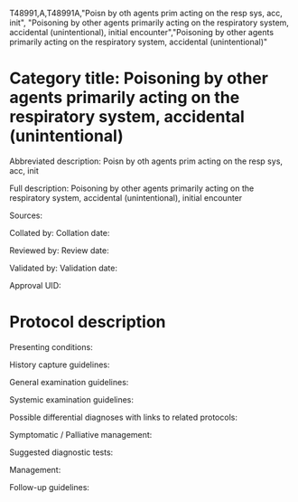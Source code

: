 T48991,A,T48991A,"Poisn by oth agents prim acting on the resp sys, acc, init", "Poisoning by other agents primarily acting on the respiratory system, accidental (unintentional), initial encounter","Poisoning by other agents primarily acting on the respiratory system, accidental (unintentional)"
# Category title: Poisoning by other agents primarily acting on the respiratory system, accidental (unintentional)

Abbreviated description: Poisn by oth agents prim acting on the resp sys, acc, init

Full description: Poisoning by other agents primarily acting on the respiratory system, accidental (unintentional), initial encounter

Sources:

Collated by:
Collation date:

Reviewed by:
Review date:

Validated by:
Validation date:

Approval UID:

# Protocol description

Presenting conditions:

History capture guidelines:

General examination guidelines:

Systemic examination guidelines:

Possible differential diagnoses with links to related protocols:

Symptomatic / Palliative management:

Suggested diagnostic tests:

Management:

Follow-up guidelines:
